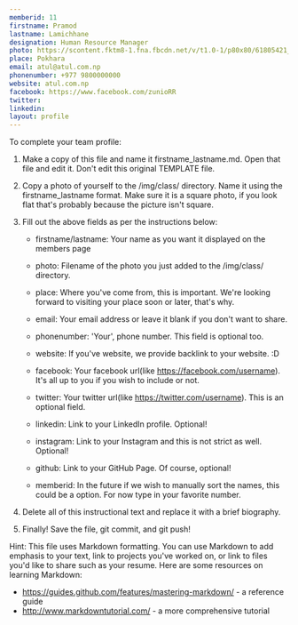 ```yaml
---
memberid: 11
firstname: Pramod 
lastname: Lamichhane
designation: Human Resource Manager
photo: https://scontent.fktm8-1.fna.fbcdn.net/v/t1.0-1/p80x80/61805421_1552510598216434_7225887785205366784_n.jpg?_nc_cat=108&_nc_oc=AQkXtPUZZUZh-QwoHqc40P4Mj87BBjZ6Vh2VU5XjQTLTs-0J0BTItbwkmTe1fDXr-kk&_nc_ht=scontent.fktm8-1.fna&oh=74d6be363c2084f1c98a33081a0b9836&oe=5D80A16A
place: Pokhara
email: atul@atul.com.np
phonenumber: +977 9800000000
website: atul.com.np
facebook: https://www.facebook.com/zunioRR
twitter: 
linkedin: 
layout: profile
---
```


To complete your team profile:

1. 	Make a copy of this file and name it firstname_lastname.md. 
	Open that file and edit it. Don't edit this original TEMPLATE file.

2. 	Copy a photo of yourself to the /img/class/ directory. Name 
	it using the firstname_lastname format. Make sure it is a
	square photo, if you look flat that's probably because the picture
	isn't square.
	
3. 	Fill out the above fields as per the instructions below:
	
	- firstname/lastname: Your name as you want it displayed on the 
	members page 
	
	- photo: Filename of the photo you just added to the /img/class/ 
	directory. 		  
	
	- place: Where you've come from, this is important. We're looking 
	forward to visiting your place soon or later, that's why.
    
	- email: Your email address or leave it blank if you don't want to 
	share.
    
	- phonenumber: 'Your', phone number. This field is optional too.
	
	- website: If you've website, we provide backlink to your website. :D
    
	- facebook: Your facebook url(like https://facebook.com/username). 
	It's all up to you if you wish to include or not.
    
	- twitter: Your twitter url(like https://twitter.com/username). This is an
   	optional field.
    
	- linkedin: Link to your LinkedIn profile. Optional!  
    
	- instagram: Link to your Instagram and this is not strict as well. Optional!
	
	- github: Link to your GitHub Page. Of course, optional!
    
	- memberid: In the future if we wish to manually sort the names, this 
	could be a option. For now type in your favorite number.	  

4. 	Delete all of this instructional text and replace it with a brief biography.

5. 	Finally! Save the file, git commit, and git push!

Hint: This file uses Markdown formatting. You can use Markdown to add emphasis
to your text, link to projects you've worked on, or link to files you'd like to
share such as your resume. Here are some resources on learning Markdown:
  - https://guides.github.com/features/mastering-markdown/ - a reference
    guide
  - http://www.markdowntutorial.com/ - a more comprehensive tutorial